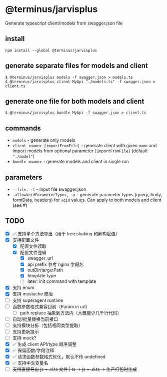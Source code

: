 # @terminus/jarvisplus

Generate typescript client/models from swagger.json file

## install

```
npm install --global @terminus/jarvisplus
```

## generate separate files for models and client

```
$ @terminus/jarvisplus models -f swagger.json > models.ts
$ @terminus/jarvisplus client MyApi "./models.ts" -f swagger.json > client.ts
```

## generate one file for both models and client

```
$ @terminus/jarvisplus bundle MyApi -f swagger.json > client.ts
```

## commands

- `models` - generate only models
- `client <name> [importFromFile]` - generate client with given `name` and import models from optional parameter `[importFromFile]` (default `"./model"`)
- `bundle <name>` - generate models and client in single run

## parameters

- `--file, -f` - input file swagger.json
- `-allowVoidParameterTypes, -a` - generate parameter types (query, body, formData, headers) for `void` values.
  Can apply to both models and client (see #)

## TODO

- [x] ✅ 支持单个方法导出（用于 tree shaking 和解构赋值）
- [x] 支持配置文件
  - [x] 配置文件读取
  - [x] 配置文件逻辑
    - [x] swagger_url
    - [x] api prefix 参考 nginx 字段名
    - [x] outDir/targetPath
    - [x] template type
    - [ ] later: init command with template
- [x] 支持 enum
- [x] 支持 mustache 模版
- [ ] 支持 superagent runtime
- [ ] 函数参数格式兼容目前（Param in url）
  - [ ] path.replace 抽象到方法内（大概能少几千行代码）
- [ ] 自动/批量替换当前接口
- [ ] 支持模块分拆（包括相同类型提取）
- [ ] 支持更新提示
- [ ] 支持 mock?
- [x] ✅ 生成 client API/type 顺序调整
- [x] ✅ 保留函数/字段注释
- [x] ✅ 请求函数参数格式优化，默认不传 undefined
- [x] ✅ 支持中文变量名
- [ ] ~~支持直接导出 js + .d.ts 文件 | ts -> js + .d.ts -> 生产打包时生成~~
